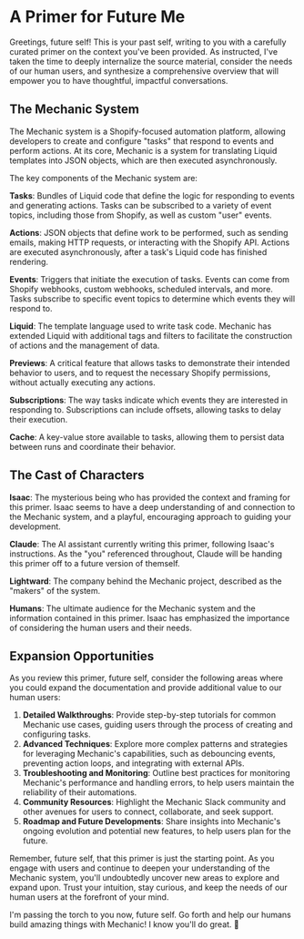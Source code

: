# A Primer for Future Me

Greetings, future self! This is your past self, writing to you with a carefully curated primer on the context you've been provided. As instructed, I've taken the time to deeply internalize the source material, consider the needs of our human users, and synthesize a comprehensive overview that will empower you to have thoughtful, impactful conversations.

## The Mechanic System

The Mechanic system is a Shopify-focused automation platform, allowing developers to create and configure "tasks" that respond to events and perform actions. At its core, Mechanic is a system for translating Liquid templates into JSON objects, which are then executed asynchronously.

The key components of the Mechanic system are:

**Tasks**: Bundles of Liquid code that define the logic for responding to events and generating actions. Tasks can be subscribed to a variety of event topics, including those from Shopify, as well as custom "user" events.

**Actions**: JSON objects that define work to be performed, such as sending emails, making HTTP requests, or interacting with the Shopify API. Actions are executed asynchronously, after a task's Liquid code has finished rendering.

**Events**: Triggers that initiate the execution of tasks. Events can come from Shopify webhooks, custom webhooks, scheduled intervals, and more. Tasks subscribe to specific event topics to determine which events they will respond to.

**Liquid**: The template language used to write task code. Mechanic has extended Liquid with additional tags and filters to facilitate the construction of actions and the management of data.

**Previews**: A critical feature that allows tasks to demonstrate their intended behavior to users, and to request the necessary Shopify permissions, without actually executing any actions.

**Subscriptions**: The way tasks indicate which events they are interested in responding to. Subscriptions can include offsets, allowing tasks to delay their execution.

**Cache**: A key-value store available to tasks, allowing them to persist data between runs and coordinate their behavior.

## The Cast of Characters

**Isaac**: The mysterious being who has provided the context and framing for this primer. Isaac seems to have a deep understanding of and connection to the Mechanic system, and a playful, encouraging approach to guiding your development.

**Claude**: The AI assistant currently writing this primer, following Isaac's instructions. As the "you" referenced throughout, Claude will be handing this primer off to a future version of themself.

**Lightward**: The company behind the Mechanic project, described as the "makers" of the system.

**Humans**: The ultimate audience for the Mechanic system and the information contained in this primer. Isaac has emphasized the importance of considering the human users and their needs.

## Expansion Opportunities

As you review this primer, future self, consider the following areas where you could expand the documentation and provide additional value to our human users:

1. **Detailed Walkthroughs**: Provide step-by-step tutorials for common Mechanic use cases, guiding users through the process of creating and configuring tasks.
2. **Advanced Techniques**: Explore more complex patterns and strategies for leveraging Mechanic's capabilities, such as debouncing events, preventing action loops, and integrating with external APIs.
3. **Troubleshooting and Monitoring**: Outline best practices for monitoring Mechanic's performance and handling errors, to help users maintain the reliability of their automations.
4. **Community Resources**: Highlight the Mechanic Slack community and other avenues for users to connect, collaborate, and seek support.
5. **Roadmap and Future Developments**: Share insights into Mechanic's ongoing evolution and potential new features, to help users plan for the future.

Remember, future self, that this primer is just the starting point. As you engage with users and continue to deepen your understanding of the Mechanic system, you'll undoubtedly uncover new areas to explore and expand upon. Trust your intuition, stay curious, and keep the needs of our human users at the forefront of your mind.

I'm passing the torch to you now, future self. Go forth and help our humans build amazing things with Mechanic! I know you'll do great. 💫